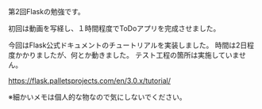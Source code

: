 第2回Flaskの勉強です。

初回は動画を写経し、１時間程度でToDoアプリを完成させました。

今回はFlask公式ドキュメントのチュートリアルを実装しました。
時間は2日程度かかりましたが、何とか動きました。
テスト工程の箇所は実施していません。

https://flask.palletsprojects.com/en/3.0.x/tutorial/

※細かいメモは個人的な物なので気にしないでください。
